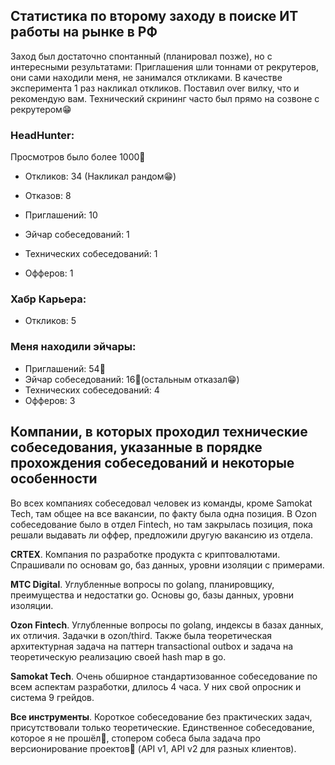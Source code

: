 ## Статистика по второму заходу в поиске ИТ работы на рынке в РФ

Заход был достаточно спонтанный (планировал позже), но с интересными результатами:
Приглашения шли тоннами от рекрутеров, они сами находили меня, не занимался откликами.
В качестве эксперимента 1 раз накликал откликов.
Поставил over вилку, что и рекомендую вам.
Технический скрининг часто был прямо на созвоне с рекрутером😁

### HeadHunter:
Просмотров было более 1000👀

- Откликов: 34 (Накликал рандом😁)
- Отказов: 8
- Приглашений: 10

- Эйчар собеседований: 1
- Технических собеседований: 1
- Офферов: 1

### Хабр Карьера:

- Откликов: 5

### Меня находили эйчары:

- Приглашений: 54🫠
- Эйчар собеседований: 16🫠(остальным отказал😁)
- Технических собеседований: 4
- Офферов: 3

## Компании, в которых проходил технические собеседования, указанные в порядке прохождения собеседований и некоторые особенности
Во всех компаниях собеседовал человек из команды, кроме Samokat Tech, там общее на все вакансии, по факту была одна 
позиция. 
В Ozon собеседование было в отдел Fintech, но там закрылась позиция, пока решали выдавать ли оффер, 
предложили другую вакансию из отдела.

**CRTEX**. Компания по разработке продукта с криптовалютами. Спрашивали по основам go, баз данных, 
уровни изоляции с примерами.

**MTC Digital**. Углубленные вопросы по golang, планировщику, преимущества и недостатки go. Основы go, базы данных, 
уровни изоляции.

**Ozon Fintech**. Углубленные вопросы по golang, индексы в базах данных, их отличия. Задачки в ozon/third.
Также была теоретическая архитектурная задача на паттерн transactional outbox и задача на теоретическую реализацию 
своей hash map в go.

**Samokat Tech**. Очень обширное стандартизованное собеседование по всем аспектам разработки, длилось 4 часа. У них 
свой опросник и система 9 грейдов.

**Все инструменты**. Короткое собеседование без практических задач, присутствовали только теоретические. 
Единственное собеседование, которое я не прошёл👾, стопером собеса была задача про версионирование проектов🌚
(API v1, API v2 для разных клиентов).
